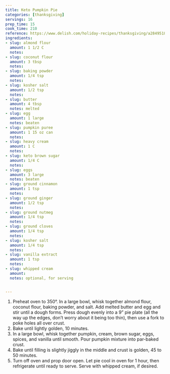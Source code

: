 ```yaml
---
title: Keto Pumpkin Pie
categories: [thanksgiving]
servings: 16
prep_time: 15
cook_time: 210
reference: https://www.delish.com/holiday-recipes/thanksgiving/a28495185/keto-pumpkin-pie-recipe/
ingredients:
- slug: almond flour
  amount: 1 1/2 C
  notes:
- slug: coconut flour
  amount: 3 tbsp
  notes:
- slug: baking powder
  amount: 1/4 tsp
  notes:
- slug: kosher salt
  amount: 1/2 tsp
  notes:
- slug: butter
  amount: 4 tbsp
  notes: melted
- slug: egg
  amount: 1 large
  notes: beaten
- slug: pumpkin puree
  amount: 1 15 oz can
  notes:
- slug: heavy cream
  amount: 1 C
  notes:
- slug: keto brown sugar
  amount: 1/4 C
  notes:
- slug: eggs
  amount: 3 large
  notes: beaten
- slug: ground cinnamon
  amount: 1 tsp
  notes:
- slug: ground ginger
  amount: 1/2 tsp
  notes:
- slug: ground nutmeg
  amount: 1/4 tsp
  notes:
- slug: ground cloves
  amount: 1/4 tsp
  notes:
- slug: kosher salt
  amount: 1/4 tsp
  notes:
- slug: vanilla extract
  amount: 1 tsp
  notes:
- slug: whipped cream
  amount:
  notes: optional, for serving


---
```


1. Preheat oven to 350°. In a large bowl, whisk together almond flour, coconut flour, baking powder, and salt. Add melted butter and egg and stir until a dough forms. Press dough evenly into a 9” pie plate (all the way up the edges, don’t worry about it being too thin), then use a fork to poke holes all over crust.
2. Bake until lightly golden, 10 minutes.
3. In a large bowl, whisk together pumpkin, cream, brown sugar, eggs, spices, and vanilla until smooth. Pour pumpkin mixture into par-baked crust.
4. Bake until filling is slightly jiggly in the middle and crust is golden, 45 to 50 minutes.
5. Turn off oven and prop door open. Let pie cool in oven for 1 hour, then refrigerate until ready to serve. Serve with whipped cream, if desired.
